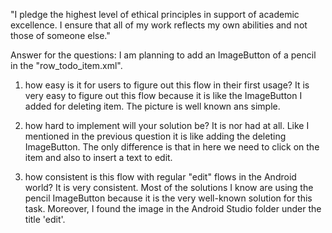 "I pledge the highest level of ethical principles in support of academic excellence.  I ensure that all of my work reflects my own abilities and not those of someone else."

Answer for the questions:
I am planning to add an ImageButton of a pencil in the "row_todo_item.xml".

1. how easy is it for users to figure out this flow in their first usage?
It is very easy to figure out this flow because it is like the ImageButton I added for deleting item.
The picture is well known ans simple.

2. how hard to implement will your solution be?
It is nor had at all. Like I mentioned in the previous question it is like adding the deleting ImageButton.
The only difference is that in here we need to click on the item and also to insert a text to edit.

3. how consistent is this flow with regular "edit" flows in the Android world?
It is very consistent. Most of the solutions I know are using the pencil ImageButton because
it is the very well-known solution for this task. Moreover, I found the image in the Android Studio folder
under the title 'edit'.